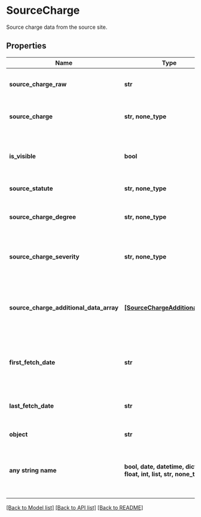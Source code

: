 # SourceCharge

Source charge data from the source site.

## Properties
Name | Type | Description | Notes
------------ | ------------- | ------------- | -------------
**source_charge_raw** | **str** | Raw charge data from the source site. | 
**source_charge** | **str, none_type** | Charge data from the source site. | 
**is_visible** | **bool** | Signifies if the charge is currently isVisible or not for the case. | 
**source_statute** | **str, none_type** | Statute of a charge. | 
**source_charge_degree** | **str, none_type** | Charge degree data from the source site. | 
**source_charge_severity** | **str, none_type** | Charge severity data from the source site. | 
**source_charge_additional_data_array** | [**[SourceChargeAdditionalData]**](SourceChargeAdditionalData.md) | Additional data related to the charge which is available in the source site. | 
**first_fetch_date** | **str** | When this charge was first fetched from the court site. | 
**last_fetch_date** | **str** | When this charge was last fetched from the court site. | 
**object** | **str** | Name of the object | defaults to "SourceCharge"
**any string name** | **bool, date, datetime, dict, float, int, list, str, none_type** | any string name can be used but the value must be the correct type | [optional]

[[Back to Model list]](../README.md#documentation-for-models) [[Back to API list]](../README.md#documentation-for-api-endpoints) [[Back to README]](../README.md)


